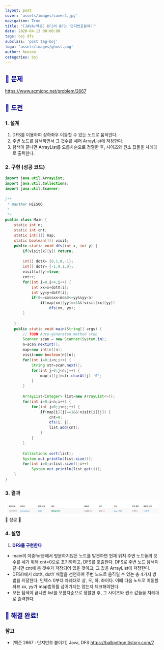 ```yaml
---
layout: post
cover: 'assets/images/cover4.jpg'
navigation: True
title: "[JAVA/백준] DFS와 BFS: 단지번호붙이기"
date: 2020-04-13 00:00:00
tags: boj dfs
subclass: 'post tag-boj'
logo: 'assets/images/ghost.png'
author: heesoo
categories: boj
---
```

## <span style="color:navy">👀 문제</span>
<https://www.acmicpc.net/problem/2667>

## <span style="color:navy">👊 도전</span>

### 1. 설계
1. DFS를 이용하여 상하좌우 이동할 수 있는 노드로 움직인다.
2. 주변 노드를 탐색하면서 그 갯수를 세어 ArrayList에 저장한다.
3. 탐색이 끝나면 ArrayList를 오름차순으로 정렬한 후, 사이즈와 원소 값들을 차례대로 출력한다.

### 2. 구현 (성공 코드)
```java
import java.util.ArrayList;
import java.util.Collections;
import java.util.Scanner;

/**
 * @author HEESOO
 *
 */
public class Main {
	static int n;
	static int cnt;
	static int[][] map;
	static boolean[][] visit;
	public static void dfs(int x, int y) {
		if(visit[x][y]) return;
		
		int[] dotX= {0,1,0,-1};
		int[] dotY= {-1,0,1,0};
		visit[x][y]=true;
		cnt++;
		for(int i=0;i<4;i++) {
			int xx=x+dotX[i];
			int yy=y+dotY[i];
			if(0<=xx&&xx<n&&0<=yy&&yy<n)
				if(map[xx][yy]==1&&!visit[xx][yy])
					dfs(xx, yy);
		}
		
	}
	public static void main(String[] args) {
		// TODO Auto-generated method stub
		Scanner scan = new Scanner(System.in);
		n=scan.nextInt();
		map=new int[n][n];
		visit=new boolean[n][n];
		for(int i=0;i<n;i++) {
			String str=scan.next();
			for(int j=0;j<n;j++) {
				map[i][j]=str.charAt(j)-'0';
			}
		}
		
		ArrayList<Integer> list=new ArrayList<>();
		for(int i=0;i<n;i++) {
			for(int j=0;j<n;j++) {
				if(map[i][j]==1&&!visit[i][j]) {
					cnt=0;
					dfs(i, j);
					list.add(cnt);
				}
			}
		}
		
		Collections.sort(list);
		System.out.println(list.size());
		for(int i=0;i<list.size();i++)
			System.out.println(list.get(i));
	}
}

 ```

### 3. 결과
![실행결과](./assets/images/200413_1.PNG)
🤟 성공 🤟 

### 4. 설명
1. **<span style="color:navy">DFS를 구현한다</span>**
- main의 이중for문에서 방문하지않은 노드를 발견하면 현재 위치 주변 노드들의 갯수를 세기 위해 cnt=0으로 초기화하고, DFS를 호출한다. DFS로 주변 노드 탐색이 끝나면 cnt에 총 갯수가 저장되어 있을 것이고, 그 값을 ArrayList에 저장한다.
- DFS()에서 dotX, dotY 배열을 선언하여 주변 노드로 움직일 수 있는 총 4가지 방법을 저장한다. 인덱스 0부터 차례대로 상, 우, 하, 좌이다. 이떄 다음 노드로 이동할 좌표 xx, yy가 map범위를 넘어가지는 않는지 체크해야한다.
- 모든 탐색이 끝나면 list를 오름차순으로 정렬한 후, 그 사이즈와 원소 값들을 차례대로 출력한다.

## <span style="color:navy">👏 해결 완료!</span>

### 참고
- [백준 2667 : 단지번호 붙이기] Java, DFS <https://ballpython.tistory.com/7>
